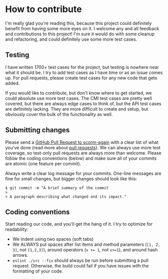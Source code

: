 # How to contribute

I'm really glad you're reading this, because this project could definitely benefit from having some more eyes on it. I welcome any and all feedback and contributions to this project! I'm sure it would do with some cleanup and refactoring, and could definitely use some more test cases.

## Testing

I have written 1700+ test cases for the project, but testing is nowhere near what it should be. I try to add test cases as I have time or as an issue comes up. For pull requests, please create test cases for any new code that gets added.

If you would like to contribute, but don't know where to get started, we could absolute use more test cases. The CMI test cases are pretty well covered, but there are always edge cases to think of, but the API test cases are definitely lacking. They are more difficult to create and setup, but obviously cover the bulk of the functionality as well.

## Submitting changes

Please send a [GitHub Pull Request to scorm-again](https://github.com/jcputney/scorm-again/pull/new/master) with a clear list of what you've done (read more about [pull requests](http://help.github.com/pull-requests/)). We can always use more test coverage, so test-only pull requests are always more than welcome. Please follow the coding conventions (below) and make sure all of your commits are atomic (one feature per commit).

Always write a clear log message for your commits. One-line messages are fine for small changes, but bigger changes should look like this:

    $ git commit -m "A brief summary of the commit
    > 
    > A paragraph describing what changed and its impact."

## Coding conventions

Start reading our code, and you'll get the hang of it. I try to optimize for readability:

  * We indent using two spaces (soft tabs)
  * We ALWAYS put spaces after list items and method parameters (`[1, 2, 3]`, not `[1,2,3]`), around operators (`x += 1`, not `x+=1`), and around hash arrows.
  * `eslint ./src --fix` should always be run before submitting a pull request. Otherwise, the build could fail if you have issues with the formatting of your code.
